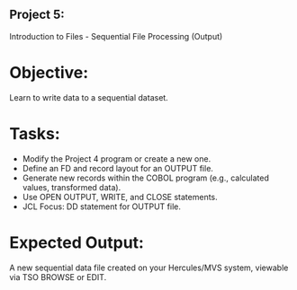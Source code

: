 ## Project 5: 
Introduction to Files - Sequential File Processing (Output)

# Objective: 
Learn to write data to a sequential dataset.

# Tasks:
- Modify the Project 4 program or create a new one.
- Define an FD and record layout for an OUTPUT file.
- Generate new records within the COBOL program (e.g., calculated values, transformed data).
- Use OPEN OUTPUT, WRITE, and CLOSE statements.
- JCL Focus: DD statement for OUTPUT file.

# Expected Output: 
A new sequential data file created on your Hercules/MVS system, viewable via TSO BROWSE or EDIT.

